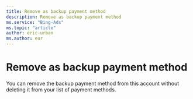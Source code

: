 ```yaml
---
title: Remove as backup payment method
description: Remove as backup payment method
ms.service: "Bing-Ads"
ms.topic: "article"
author: eric-urban
ms.author: eur
---
```


# Remove as backup payment method

You can remove the backup payment method from this account without deleting it from your list of payment methods.



